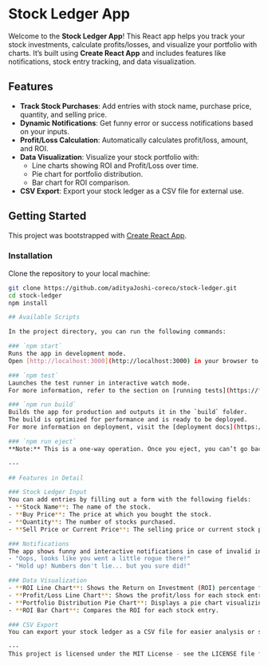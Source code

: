 # Stock Ledger App

Welcome to the **Stock Ledger App**! This React app helps you track your stock investments, calculate profits/losses, and visualize your portfolio with charts. It’s built using **Create React App** and includes features like notifications, stock entry tracking, and data visualization.

## Features

- **Track Stock Purchases**: Add entries with stock name, purchase price, quantity, and selling price.
- **Dynamic Notifications**: Get funny error or success notifications based on your inputs.
- **Profit/Loss Calculation**: Automatically calculates profit/loss, amount, and ROI.
- **Data Visualization**: Visualize your stock portfolio with:
  - Line charts showing ROI and Profit/Loss over time.
  - Pie chart for portfolio distribution.
  - Bar chart for ROI comparison.
- **CSV Export**: Export your stock ledger as a CSV file for external use.

## Getting Started

This project was bootstrapped with [Create React App](https://github.com/facebook/create-react-app).

### Installation

Clone the repository to your local machine:

```bash
git clone https://github.com/adityaJoshi-coreco/stock-ledger.git
cd stock-ledger
npm install

## Available Scripts

In the project directory, you can run the following commands:

### `npm start`
Runs the app in development mode.  
Open [http://localhost:3000](http://localhost:3000) in your browser to view the app.  

### `npm test`
Launches the test runner in interactive watch mode.  
For more information, refer to the section on [running tests](https://facebook.github.io/create-react-app/docs/running-tests).

### `npm run build`
Builds the app for production and outputs it in the `build` folder.  
The build is optimized for performance and is ready to be deployed.  
For more information on deployment, visit the [deployment docs](https://facebook.github.io/create-react-app/docs/deployment).

### `npm run eject`
**Note:** This is a one-way operation. Once you eject, you can’t go back!  

---

## Features in Detail

### Stock Ledger Input
You can add entries by filling out a form with the following fields:
- **Stock Name**: The name of the stock.
- **Buy Price**: The price at which you bought the stock.
- **Quantity**: The number of stocks purchased.
- **Sell Price or Current Price**: The selling price or current stock price for profit/loss calculation.

### Notifications
The app shows funny and interactive notifications in case of invalid inputs. For example:
- "Oops, looks like you went a little rogue there!"
- "Hold up! Numbers don't lie... but you sure did!"

### Data Visualization
- **ROI Line Chart**: Shows the Return on Investment (ROI) percentage for each stock entry.
- **Profit/Loss Line Chart**: Shows the profit/loss for each stock entry.
- **Portfolio Distribution Pie Chart**: Displays a pie chart visualizing your stock portfolio by quantity.
- **ROI Bar Chart**: Compares the ROI for each stock entry.

### CSV Export
You can export your stock ledger as a CSV file for easier analysis or sharing. Simply click the **Export CSV** button to download a CSV file with all your stock entries.

---
This project is licensed under the MIT License - see the LICENSE file for details.

